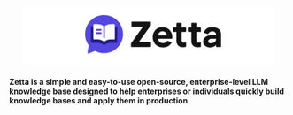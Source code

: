 <div align="center">
<img src="/public/github-zetta.png" alt="Zetta Logo" style="margin-top: 20px;width: 90%"/>
</div>

#### Zetta is a simple and easy-to-use open-source, enterprise-level LLM knowledge base designed to help enterprises or individuals quickly build knowledge bases and apply them in production.  
